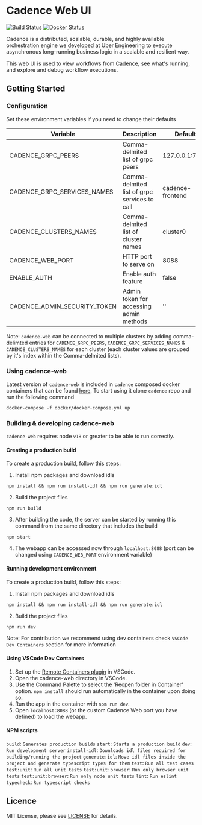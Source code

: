 # Cadence Web UI

[![Build Status](https://github.com/uber/cadence-web/actions/workflows/build.yml/badge.svg)](https://github.com/uber/cadence-web/actions/workflows/build.yml) [![Docker Status](https://github.com/uber/cadence-web/actions/workflows/docker_publish.yml/badge.svg)](https://hub.docker.com/r/ubercadence/web/tags)

Cadence is a distributed, scalable, durable, and highly available orchestration engine we developed at Uber Engineering to execute asynchronous long-running business logic in a scalable and resilient way.

This web UI is used to view workflows from [Cadence][cadence], see what's running, and explore and debug workflow executions.


## Getting Started

### Configuration

Set these environment variables if you need to change their defaults

| Variable                     | Description                                  | Default          |
| ---------------------------- | -------------------------------------------- | ---------------- |
| CADENCE_GRPC_PEERS           | Comma-delmited list of grpc peers            | 127.0.0.1:7833   |
| CADENCE_GRPC_SERVICES_NAMES  | Comma-delmited list of grpc services to call | cadence-frontend |
| CADENCE_CLUSTERS_NAMES       | Comma-delmited list of cluster names         | cluster0         |
| CADENCE_WEB_PORT             | HTTP port to serve on                        | 8088             |
| ENABLE_AUTH                  | Enable auth feature                          | false            |
| CADENCE_ADMIN_SECURITY_TOKEN | Admin token for accessing admin methods      | ''               |

Note: `cadence-web` can be connected to multiple clusters by adding comma-delimted entries for `CADENCE_GRPC_PEERS`, `CADENCE_GRPC_SERVICES_NAMES` & `CADENCE_CLUSTERS_NAMES` for each cluster (each cluster values are grouped by it's index within the Comma-delmited lists).


### Using cadence-web

Latest version of `cadence-web` is included in `cadence` composed docker containers that can be found [here][cadence]. To start using it clone `cadence` repo and run the following command
```
docker-compose -f docker/docker-compose.yml up
```

### Building & developing cadence-web 

`cadence-web` requires node `v18` or greater to be able to run correctly.

#### Creating a production build

To create a production build, follow this steps:

1. Install npm packages and download idls
```
npm install && npm run install-idl && npm run generate:idl
```
2. Build the project files
```
npm run build
```
3. After building the code, the server can be started by running this command from the same directory that includes the build
```
npm start
```
4. The webapp can be accessed now through `localhost:8088` (port can be changed using `CADENCE_WEB_PORT` environment variable)

#### Running development environment

To create a production build, follow this steps:

1. Install npm packages and download idls
```
npm install && npm run install-idl && npm run generate:idl
```
2. Build the project files
```
npm run dev
```

Note: For contribution we recommend using dev containers check `VSCode Dev Containers` section for more information

#### Using VSCode Dev Containers

1. Set up the [Remote Containers plugin](https://marketplace.visualstudio.com/items?itemName=ms-vscode-remote.remote-containers) in VSCode.
2. Open the cadence-web directory in VSCode.
3. Use the Command Palette to select the 'Reopen folder in Container' option. `npm install` should run automatically in the container upon doing so.
4. Run the app in the container with `npm run dev`.
5. Open `localhost:8088` (or the custom Cadence Web port you have defined) to load the webapp.

#### NPM scripts

`build`: `Generates production builds`
`start`: `Starts a production build`
`dev`: `Run development server`
`install-idl`: `Downloads idl files required for building/running the project`
`generate:idl`: `Move idl files inside the project and generate typescript types for them`
`test`: `Run all test cases`
`test:unit`: `Run all unit tests`
`test:unit:browser`: `Run only browser unit tests`
`test:unit:browser`: `Run only node unit tests`
`lint`: `Run eslint`
`typecheck`: `Run typescript checks`



## Licence

MIT License, please see [LICENSE](https://github.com/cadence-workflow/cadence-web/blob/master/LICENSE) for details.

[cadence]: https://github.com/cadence-workflow/cadence
